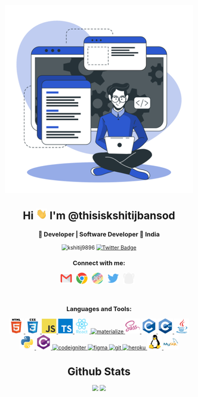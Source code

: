 

<!-- ![Banner image for adavis GitHub profile](/giphy.webp) -->

![Banner image for adavis GitHub profile](/dev3.webp)

<h1 align="center">Hi <img src="https://raw.githubusercontent.com/ABSphreak/ABSphreak/master/gifs/Hi.gif" width="30px"> I'm @thisiskshitijbansod </h1>
<h3 align="center"> 👋 Developer | Software Developer 📍 India </h3>

<p align="center"> <img src="https://komarev.com/ghpvc/?username=kshitij9896&label=Profile%20views&color=0e75b6&style=flat" alt="kshitij9896" />
<a href="https://img.shields.io/twitter/follow/kshitij_bansod?label=Follow&style=social"><img src="https://img.shields.io/twitter/follow/kshitij_bansod?label=Follow&style=social" alt="Twitter Badge"></a>
<!-- <a href="https://github.com/kshitij9896?tab=followers"><img src="https://img.shields.io/github/followers/kshitij9896?label=Followers&style=social" alt="GitHub Badge"></a> -->

</p>


<!-- - 🔭 I’m currently working on **Javascript & React** -->

<!-- - 📝 I regulary write articles on <a href="https://dev.to/kshitij9896" target="blank"><img src="images/devto.png" alt="kshitij" height="30" width="30"/></a> -->

<!-- - 💬 Ask me about **Web Developement,Web Design,UI/UX, & Social Media** -->
<!-- - 📧 Email : **contactkshitij9@gmail.com** -->


<!-- - ⚡ Fun fact **Listening to music for hours, get bored with same stuff.** -->
</p>
<h3 align="center">Connect with me:</h3>
<p align="center">
<a href="mailto:contactkshitij9@gmail.com" target="blank"><img src="images/gmail.png" alt="Gmail" height="30" width="30" /></a> &nbsp;
<a href="https://thisiskshitijbansod.netlify.app/" target="blank"><img src="images/chrome.png" alt="website" height="30" width="30" /></a> &nbsp;
<a href="https://dev.to/kshitij9896" target="blank"><img src="images/devto.png" alt="dev" height="30" width="30" /></a> &nbsp;
<a href="https://twitter.com/kshitij_bansod" target="blank"><img src="images/twitter (2).png" alt="twitter" height="30" width="30" /></a> &nbsp;
<a href="https://thisiskshitijbansod.showwcase.com/" target="blank"><img src="images/logo.png" alt="showwcase" height="30" width="30" /></a> &nbsp;
<!-- <a href="https://linkedin.com/in/kshitij-bansod" target="blank"><img src="images/transparent-Linkedin-logo-icon.png" alt="kshitij" height="30" width="30" /></a> &nbsp; -->
<!-- <a href="https://www.youtube.com/channel/UCZ5t0z-xfRLEjCTO9j7InWg" target="blank"><img src="images/youtube.png" alt="kshitij" height="30" width="30" /></a> -->
</p>

<br/>
<h3 align="center">Languages and Tools:</h3>
<p align="center"> 
  <a href="https://www.w3.org/html/" target="_blank"> <img src="https://raw.githubusercontent.com/devicons/devicon/master/icons/html5/html5-original-wordmark.svg" alt="html5" width="40" height="40"/> </a>
<a href="https://www.w3schools.com/css/" target="_blank"> <img src="https://raw.githubusercontent.com/devicons/devicon/master/icons/css3/css3-original-wordmark.svg" alt="css3" width="40" height="40"/> </a> 
  <a href="https://developer.mozilla.org/en-US/docs/Web/JavaScript" target="_blank"> <img src="https://raw.githubusercontent.com/devicons/devicon/master/icons/javascript/javascript-original.svg" alt="javascript" width="40" height="40"/> </a> 
    <a href="https://www.typescriptlang.org/" target="_blank"> <img src="https://raw.githubusercontent.com/devicons/devicon/master/icons/typescript/typescript-original.svg" alt="typescript" width="40" height="40"/> </a>
  <a href="https://reactjs.org/" target="_blank"> <img src="https://raw.githubusercontent.com/devicons/devicon/master/icons/react/react-original-wordmark.svg" alt="react" width="40" height="40"/> </a>  
  <a href="https://materializecss.com/" target="_blank"> <img src="https://raw.githubusercontent.com/prplx/svg-logos/5585531d45d294869c4eaab4d7cf2e9c167710a9/svg/materialize.svg" alt="materialize" width="40" height="40"/> </a>
<a href="https://sass-lang.com" target="_blank"> <img src="https://raw.githubusercontent.com/devicons/devicon/master/icons/sass/sass-original.svg" alt="sass" width="40" height="40"/> </a> 
<a href="https://www.cprogramming.com/" target="_blank"> <img src="https://raw.githubusercontent.com/devicons/devicon/master/icons/c/c-original.svg" alt="c" width="40" height="40"/> </a> 
  <a href="https://www.w3schools.com/cpp/" target="_blank"> <img src="https://raw.githubusercontent.com/devicons/devicon/master/icons/cplusplus/cplusplus-original.svg" alt="cplusplus" width="40" height="40"/> </a>
  <a href="https://www.java.com" target="_blank"> <img src="https://raw.githubusercontent.com/devicons/devicon/master/icons/java/java-original.svg" alt="java" width="40" height="40"/> </a>
  <a href="https://www.python.org" target="_blank"> <img src="https://raw.githubusercontent.com/devicons/devicon/master/icons/python/python-original.svg" alt="python" width="40" height="40"/> </a> 
<a href="https://www.w3schools.com/cs/" target="_blank"> <img src="https://raw.githubusercontent.com/devicons/devicon/master/icons/csharp/csharp-original.svg" alt="csharp" width="40" height="40"/> </a> 
  <a href="https://codeigniter.com" target="_blank"> <img src="https://cdn.worldvectorlogo.com/logos/codeigniter.svg" alt="codeigniter" width="40" height="40"/> </a>
<a href="https://www.figma.com/" target="_blank"> <img src="https://www.vectorlogo.zone/logos/figma/figma-icon.svg" alt="figma" width="40" height="40"/> </a> 
  <a href="https://git-scm.com/" target="_blank"> <img src="https://www.vectorlogo.zone/logos/git-scm/git-scm-icon.svg" alt="git" width="40" height="40"/> </a>
  <a href="https://heroku.com" target="_blank"> <img src="https://www.vectorlogo.zone/logos/heroku/heroku-icon.svg" alt="heroku" width="40" height="40"/> </a>
<a href="https://www.linux.org/" target="_blank"> <img src="https://raw.githubusercontent.com/devicons/devicon/master/icons/linux/linux-original.svg" alt="linux" width="40" height="40"/> </a> 
  <a href="https://www.mysql.com/" target="_blank"> <img src="https://raw.githubusercontent.com/devicons/devicon/master/icons/mysql/mysql-original-wordmark.svg" alt="mysql" width="40" height="40"/> </a>  
  
  
  
<!-- <a href="https://www.djangoproject.com/" target="_blank"> <img src="https://raw.githubusercontent.com/devicons/devicon/master/icons/django/django-original.svg" alt="django" width="40" height="40"/> </a>  -->
<!-- <a href="https://emberjs.com/" target="_blank"> <img src="https://raw.githubusercontent.com/devicons/devicon/master/icons/ember/ember-original-wordmark.svg" alt="ember" width="40" height="40"/> </a>  -->
  
  
<!--   <a href="https://www.mongodb.com/" target="_blank"> <img src="https://raw.githubusercontent.com/devicons/devicon/master/icons/mongodb/mongodb-original-wordmark.svg" alt="mongodb" width="40" height="40"/> </a> -->
<!--   <a href="https://www.microsoft.com/en-us/sql-server" target="_blank"> <img src="https://cdn.worldvectorlogo.com/logos/microsoft-sql-server.svg" alt="mssql" width="40" height="40"/> </a>  --> 
<!--   <a href="https://nodejs.org" target="_blank"> <img src="https://raw.githubusercontent.com/devicons/devicon/master/icons/nodejs/nodejs-original-wordmark.svg" alt="nodejs" width="40" height="40"/> </a> -->
<!--   <a href="https://www.oracle.com/" target="_blank"> <img src="https://raw.githubusercontent.com/devicons/devicon/master/icons/oracle/oracle-original.svg" alt="oracle" width="40" height="40"/> </a> <a href="https://www.php.net" target="_blank"> <img src="https://raw.githubusercontent.com/devicons/devicon/master/icons/php/php-original.svg" alt="php" width="40" height="40"/> </a> -->
<!--   <a href="https://postman.com" target="_blank"> <img src="https://www.vectorlogo.zone/logos/getpostman/getpostman-icon.svg" alt="postman" width="40" height="40"/> </a>  -->
<!--   <a href="https://vuejs.org/" target="_blank"> <img src="https://raw.githubusercontent.com/devicons/devicon/master/icons/vuejs/vuejs-original-wordmark.svg" alt="vuejs" width="40" height="40"/> </a> </p>
 -->


<h1 align="center">Github Stats</h1>
 <div align="center" >
<img width="40%" src="https://github-readme-stats.vercel.app/api?username=kshitij9896&show_icons=true"> <img width="40%" src="https://github-readme-stats.vercel.app/api/top-langs/?username=kshitij9896&layout=compact">
  
<!--  <img align="center" src="https://github-readme-streak-stats.herokuapp.com/?user=kshitij9896&theme=radical&custom_title=streak-stats&hide_border=true&layout=compact" /> -->
<br><br>
<!--   <img align="center" src="https://github-profile-summary-cards.vercel.app/api/cards/profile-details?username=kshitij9896&theme=dracula" /> -->
</div> 
<div align="center">

 <!-- ![Skyline](https://user-images.githubusercontent.com/63043352/133885927-e509713c-63e5-499f-b328-d4a90c5a90af.PNG) -->

  
  
  
<!--
![Kshitij's github activity graph](https://activity-graph.herokuapp.com/graph?username=kshitij9896&theme=dracula&layout=compact&title_color=FF69B4&hide_border=true&area=true) -->
